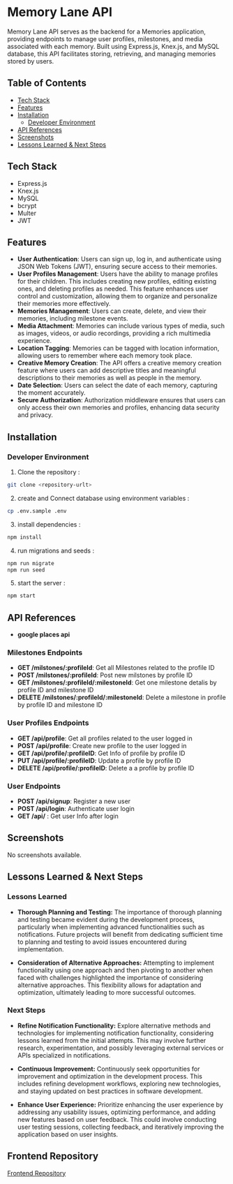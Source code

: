 
# Memory Lane API

Memory Lane API serves as the backend for a Memories application, providing endpoints to manage user profiles, milestones, and media associated with each memory. Built using Express.js, Knex.js, and MySQL database, this API facilitates storing, retrieving, and managing memories stored by users.

## Table of Contents

- [Tech Stack](#tech-stack)
- [Features](#features)
- [Installation](#installation)
  - [Developer Environment](#developer-environment)
- [API References](#api-references)
- [Screenshots](#screenshots)
- [Lessons Learned & Next Steps](#lessons-learned--next-steps)

## Tech Stack

- Express.js
- Knex.js
- MySQL
- bcrypt 
- Multer
- JWT

## Features

- **User Authentication**: Users can sign up, log in, and authenticate using JSON Web Tokens (JWT), ensuring secure access to their memories.
- **User Profiles Management**: Users have the ability to manage profiles for their children. This includes creating new profiles, editing existing ones, and deleting profiles as needed. This feature enhances user control and customization, allowing them to organize and personalize their memories more effectively.
- **Memories Management**: Users can create, delete, and view their memories, including milestone events.
- **Media Attachment**: Memories can include various types of media, such as images, videos, or audio recordings, providing a rich multimedia experience.
- **Location Tagging**: Memories can be tagged with location information, allowing users to remember where each memory took place.
- **Creative Memory Creation**: The API offers a creative memory creation feature where users can add descriptive titles and meaningful descriptions to their memories as well as people in the memory.
- **Date Selection**: Users can select the date of each memory, capturing the moment accurately.
- **Secure Authorization**: Authorization middleware ensures that users can only access their own memories and profiles, enhancing data security and privacy.



## Installation

### Developer Environment

1. Clone the repository :
```bash
git clone <repository-urlt>
```

2.  create and Connect database using environment variables :
```bash
cp .env.sample .env
```
3. install dependencies :
```bash
npm install
```
4. run migrations and seeds :
```bash
npm run migrate
npm run seed
```
5. start the server :
```bash
npm start
```

## API References
- **google places api** 

### Milestones Endpoints

- **GET /milstones/:profileId**: Get all Milestones related to the profile ID
- **POST /milstones/:profileId**: Post new milstones by profile ID
- **GET /milstones/:profileId/:milestoneId**: Get one milestone detalis by profile ID and milestone ID 
- **DELETE /milstones/:profileId/:milestoneId**: Delete a milestone in profile by profile ID and milestone ID 

### User Profiles Endpoints

- **GET /api/profile**:  Get all profiles related to the user logged in
- **POST /api/profile**: Create new profile to the user logged in
- **GET /api/profile/:profileID**: Get Info of profile by profile ID
- **PUT /api/profile/:profileID**: Update a profile by profile ID
- **DELETE /api/profile/:profileID**: Delete a a profile by profile ID

### User Endpoints

- **POST /api/signup**: Register a new user
- **POST /api/login**: Authenticate user login
- **GET /api/** : Get user Info after login


## Screenshots

No screenshots available.


## Lessons Learned & Next Steps

### Lessons Learned
- **Thorough Planning and Testing:** The importance of thorough planning and testing became evident during the development process, particularly when implementing advanced functionalities such as notifications. Future projects will benefit from dedicating sufficient time to planning and testing to avoid issues encountered during implementation.
  
- **Consideration of Alternative Approaches:** Attempting to implement functionality using one approach and then pivoting to another when faced with challenges highlighted the importance of considering alternative approaches. This flexibility allows for adaptation and optimization, ultimately leading to more successful outcomes.

### Next Steps
- **Refine Notification Functionality:** Explore alternative methods and technologies for implementing notification functionality, considering lessons learned from the initial attempts. This may involve further research, experimentation, and possibly leveraging external services or APIs specialized in notifications.
  
- **Continuous Improvement:** Continuously seek opportunities for improvement and optimization in the development process. This includes refining development workflows, exploring new technologies, and staying updated on best practices in software development.
  
- **Enhance User Experience:** Prioritize enhancing the user experience by addressing any usability issues, optimizing performance, and adding new features based on user feedback. This could involve conducting user testing sessions, collecting feedback, and iteratively improving the application based on user insights.

## Frontend Repository

[Frontend Repository](<https://github.com/ghufran-adel/memory-lane-capstone>)
